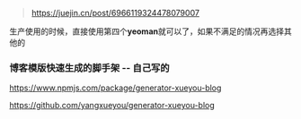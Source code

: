 > https://juejin.cn/post/6966119324478079007

生产使用的时候，直接使用第四个**yeoman**就可以了，如果不满足的情况再选择其他的


### 博客模版快速生成的脚手架 -- 自己写的

https://www.npmjs.com/package/generator-xueyou-blog


https://github.com/yangxueyou/generator-xueyou-blog